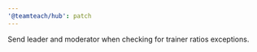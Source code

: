 ```yaml
---
'@teamteach/hub': patch
---
```


Send leader and moderator when checking for trainer ratios exceptions.
